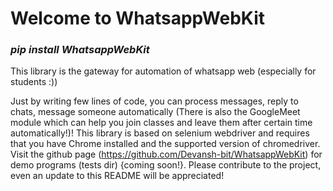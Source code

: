 # Welcome to WhatsappWebKit

### *pip install WhatsappWebKit*

This library is the gateway for automation of whatsapp web (especially for students :))

Just by writing few lines of code, you can process messages, reply to chats, message someone
automatically (There is also the GoogleMeet module which can help you join classes and leave
them after certain time automatically!)!  This library is based on selenium webdriver and requires 
that you have Chrome installed and the supported version of chromedriver. Visit the github
page (https://github.com/Devansh-bit/WhatsappWebKit) for demo programs
(tests dir) {coming soon!}. Please contribute to the project, even an update to this README
 will be appreciated!

